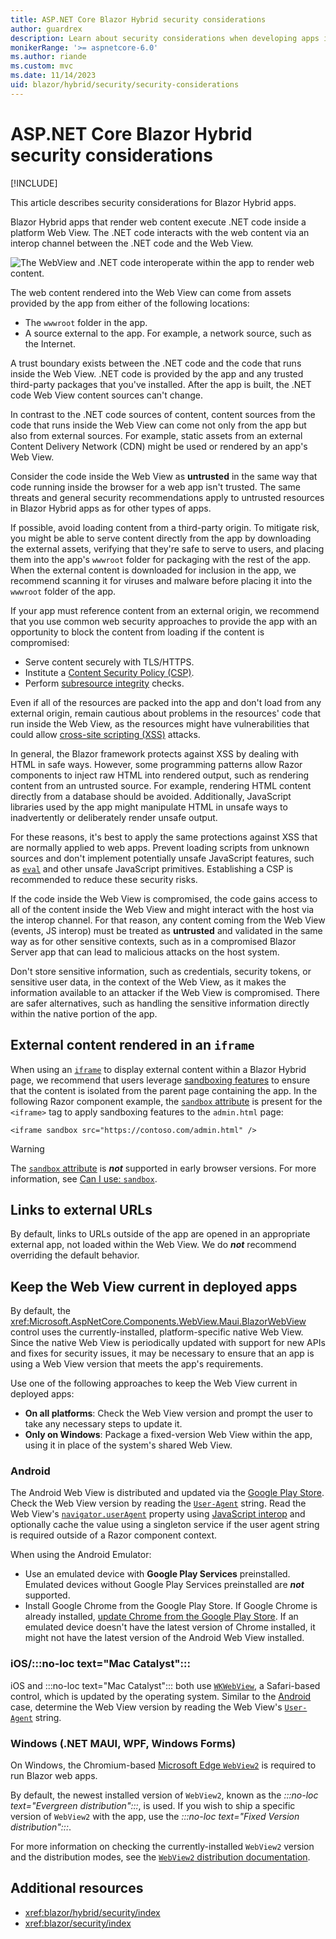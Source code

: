 ```yaml
---
title: ASP.NET Core Blazor Hybrid security considerations
author: guardrex
description: Learn about security considerations when developing apps in Blazor Hybrid.
monikerRange: '>= aspnetcore-6.0'
ms.author: riande
ms.custom: mvc
ms.date: 11/14/2023
uid: blazor/hybrid/security/security-considerations
---
```

# ASP.NET Core Blazor Hybrid security considerations

[!INCLUDE[](~/includes/not-latest-version.md)]

<!-- This topic drops loc for "Mac Catalyst" -->

This article describes security considerations for Blazor Hybrid apps.

Blazor Hybrid apps that render web content execute .NET code inside a platform Web View. The .NET code interacts with the web content via an interop channel between the .NET code and the Web View.

![The WebView and .NET code interoperate within the app to render web content.](~/blazor/hybrid/security/index/_static/figure01.png)

The web content rendered into the Web View can come from assets provided by the app from either of the following locations:

* The `wwwroot` folder in the app.
* A source external to the app. For example, a network source, such as the Internet.

A trust boundary exists between the .NET code and the code that runs inside the Web View. .NET code is provided by the app and any trusted third-party packages that you've installed. After the app is built, the .NET code Web View content sources can't change.

In contrast to the .NET code sources of content, content sources from the code that runs inside the Web View can come not only from the app but also from external sources. For example, static assets from an external Content Delivery Network (CDN) might be used or rendered by an app's Web View.

Consider the code inside the Web View as **untrusted** in the same way that code running inside the browser for a web app isn't trusted. The same threats and general security recommendations apply to untrusted resources in Blazor Hybrid apps as for other types of apps.

If possible, avoid loading content from a third-party origin. To mitigate risk, you might be able to serve content directly from the app by downloading the external assets, verifying that they're safe to serve to users, and placing them into the app's `wwwroot` folder for packaging with the rest of the app. When the external content is downloaded for inclusion in the app, we recommend scanning it for viruses and malware before placing it into the `wwwroot` folder of the app.

If your app must reference content from an external origin, we recommend that you use common web security approaches to provide the app with an opportunity to block the content from loading if the content is compromised:

* Serve content securely with TLS/HTTPS.
* Institute a [Content Security Policy (CSP)](https://developer.mozilla.org/docs/Web/HTTP/CSP).
* Perform [subresource integrity](https://developer.mozilla.org/docs/Web/Security/Subresource_Integrity) checks.

Even if all of the resources are packed into the app and don't load from any external origin, remain cautious about problems in the resources' code that run inside the Web View, as the resources might have vulnerabilities that could allow [cross-site scripting (XSS)](xref:blazor/security/server/threat-mitigation#cross-site-scripting-xss) attacks.

In general, the Blazor framework protects against XSS by dealing with HTML in safe ways. However, some programming patterns allow Razor components to inject raw HTML into rendered output, such as rendering content from an untrusted source. For example, rendering HTML content directly from a database should be avoided. Additionally, JavaScript libraries used by the app might manipulate HTML in unsafe ways to inadvertently or deliberately render unsafe output.

For these reasons, it's best to apply the same protections against XSS that are normally applied to web apps. Prevent loading scripts from unknown sources and don't implement potentially unsafe JavaScript features, such as [`eval`](https://developer.mozilla.org/docs/Web/JavaScript/Reference/Global_Objects/eval) and other unsafe JavaScript primitives. Establishing a CSP is recommended to reduce these security risks.

If the code inside the Web View is compromised, the code gains access to all of the content inside the Web View and might interact with the host via the interop channel. For that reason, any content coming from the Web View (events, JS interop) must be treated as **untrusted** and validated in the same way as for other sensitive contexts, such as in a compromised Blazor Server app that can lead to malicious attacks on the host system.

Don't store sensitive information, such as credentials, security tokens, or sensitive user data, in the context of the Web View, as it makes the information available to an attacker if the Web View is compromised. There are safer alternatives, such as handling the sensitive information directly within the native portion of the app.

## External content rendered in an `iframe`

When using an [`iframe`](https://developer.mozilla.org/docs/Web/HTML/Element/iframe) to display external content within a Blazor Hybrid page, we recommend that users leverage [sandboxing features](https://developer.mozilla.org/docs/Web/HTML/Element/iframe) to ensure that the content is isolated from the parent page containing the app. In the following Razor component example, the [`sandbox` attribute](https://developer.mozilla.org/docs/Web/HTML/Element/iframe) is present for the `<iframe>` tag to apply sandboxing features to the `admin.html` page:

```razor
<iframe sandbox src="https://contoso.com/admin.html" />
```

> [!WARNING]
> The [`sandbox` attribute](https://developer.mozilla.org/docs/Web/HTML/Element/iframe) is ***not*** supported in early browser versions. For more information, see [Can I use: `sandbox`](https://caniuse.com/?search=sandbox).

## Links to external URLs

By default, links to URLs outside of the app are opened in an appropriate external app, not loaded within the Web View. We do ***not*** recommend overriding the default behavior.

## Keep the Web View current in deployed apps

By default, the <xref:Microsoft.AspNetCore.Components.WebView.Maui.BlazorWebView> control uses the currently-installed, platform-specific native Web View. Since the native Web View is periodically updated with support for new APIs and fixes for security issues, it may be necessary to ensure that an app is using a Web View version that meets the app's requirements.

Use one of the following approaches to keep the Web View current in deployed apps:

* **On all platforms**: Check the Web View version and prompt the user to take any necessary steps to update it.
* **Only on Windows**: Package a fixed-version Web View within the app, using it in place of the system's shared Web View.

### Android

The Android Web View is distributed and updated via the [Google Play Store](https://play.google.com/store/apps/details?id=com.google.android.webview). Check the Web View version by reading the [`User-Agent`](https://developer.mozilla.org/docs/Web/HTTP/Headers/User-Agent) string. Read the Web View's [`navigator.userAgent`](https://developer.mozilla.org/docs/Web/API/Navigator/userAgent) property using [JavaScript interop](xref:blazor/js-interop/index) and optionally cache the value using a singleton service if the user agent string is required outside of a Razor component context.

When using the Android Emulator:

* Use an emulated device with **Google Play Services** preinstalled. Emulated devices without Google Play Services preinstalled are ***not*** supported.
* Install Google Chrome from the Google Play Store. If Google Chrome is already installed, [update Chrome from the Google Play Store](https://support.google.com/chrome/answer/95414?hl=en&co=GENIE.Platform%3DAndroid). If an emulated device doesn't have the latest version of Chrome installed, it might not have the latest version of the Android Web View installed.

### iOS/:::no-loc text="Mac Catalyst":::

iOS and :::no-loc text="Mac Catalyst"::: both use [`WKWebView`](https://developer.apple.com/documentation/webkit/wkwebview), a Safari-based control, which is updated by the operating system. Similar to the [Android](#android) case, determine the Web View version by reading the Web View's [`User-Agent`](https://developer.mozilla.org/docs/Web/HTTP/Headers/User-Agent) string.

### Windows (.NET MAUI, WPF, Windows Forms)

On Windows, the Chromium-based [Microsoft Edge `WebView2`](/microsoft-edge/webview2/) is required to run Blazor web apps.

By default, the newest installed version of `WebView2`, known as the *:::no-loc text="Evergreen distribution":::*, is used. If you wish to ship a specific version of `WebView2` with the app, use the *:::no-loc text="Fixed Version distribution":::*.

For more information on checking the currently-installed `WebView2` version and the distribution modes, see the [`WebView2` distribution documentation](/microsoft-edge/webview2/concepts/distribution).

## Additional resources

* <xref:blazor/hybrid/security/index>
* <xref:blazor/security/index>
